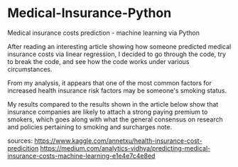 

# Medical-Insurance-Python

Medical insurance costs prediction - machine learning via Python

After reading an interesting article showing how someone predicted medical insurance costs via linear regression, I decided to go through the code, try to break the code, and see how the code works under various circumstances. 

From my analysis, it appears that one of the most common factors for increased health insurance risk factors may be someone's smoking status. 

My results compared to the results shown in the article below show that insurance companies are likely to attach a strong paying premium to smokers, which goes along with what the general consensus on research and policies pertaining to smoking and surcharges note. 

sources: 
https://www.kaggle.com/annetxu/health-insurance-cost-predicition
https://medium.com/analytics-vidhya/predicting-medical-insurance-costs-machine-learning-e1e4e7c4e8ed
